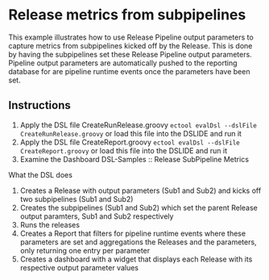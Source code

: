 # Release metrics from subpipelines

This example illustrates how to use Release Pipeline output parameters to capture metrics from
subpipelines kicked off by the Release. This is done by having the subpipelines set these Release
Pipeline output parameters. Pipeline output parameters are automatically pushed to the reporting
database for are pipeline runtime events once the parameters have been set.

## Instructions
1. Apply the DSL file CreateRunRelease.groovy
	`ectool evalDsl --dslFile CreateRunRelease.groovy`
	or load this file into the DSLIDE and run it
1. Apply the DSL file CreateReport.groovy
	`ectool evalDsl --dslFile CreateReport.groovy`
	or load this file into the DSLIDE and run it
1. Examine the Dashboard DSL-Samples :: Release SubPipeline Metrics

What the DSL does
1. Creates a Release with output parameters (Sub1 and Sub2) and kicks off two subpipelines (Sub1 and Sub2)
1. Creates the subpipelines (Sub1 and Sub2) which set the parent Release output paramters, Sub1 and Sub2
	respectively
1. Runs the releases
1. Creates a Report that filters for pipeline runtime events where these parameters are set and aggregations
	the Releases and the parameters, only returning one entry per parameter
1. Creates a dashboard with a widget that displays each Release with its respective output parameter values

